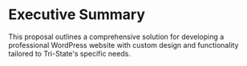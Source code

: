 # Executive Summary

This proposal outlines a comprehensive solution for developing a professional WordPress website with custom design and functionality tailored to Tri-State's specific needs.

